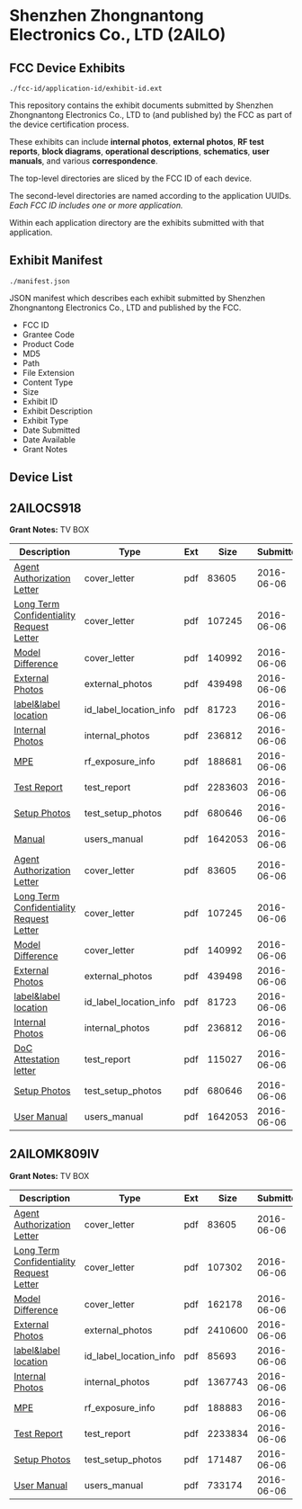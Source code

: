 # Shenzhen Zhongnantong Electronics Co., LTD (2AILO)
## FCC Device Exhibits

```
./fcc-id/application-id/exhibit-id.ext
```

This repository contains the exhibit documents submitted by Shenzhen Zhongnantong Electronics Co., LTD to (and published by) the FCC as part of the device certification process.

These exhibits can include **internal photos**, **external photos**, **RF test reports**, **block diagrams**, **operational descriptions**, **schematics**, **user manuals**, and various **correspondence**.

The top-level directories are sliced by the FCC ID of each device.

The second-level directories are named according to the application UUIDs. *Each FCC ID includes one or more application.*

Within each application directory are the exhibits submitted with that application. 

## Exhibit Manifest

```
./manifest.json
```

JSON manifest which describes each exhibit submitted by Shenzhen Zhongnantong Electronics Co., LTD and published by the FCC.

- FCC ID
- Grantee Code
- Product Code
- MD5
- Path
- File Extension
- Content Type
- Size
- Exhibit ID
- Exhibit Description
- Exhibit Type
- Date Submitted
- Date Available
- Grant Notes

## Device List
## 2AILOCS918
**Grant Notes:** TV BOX

| Description | Type | Ext | Size | Submitted | Available |
| ----------- | ---- | --- | ---- | --------- | --------- |
| [Agent Authorization Letter](2AILOCS918/3df8d3fbfdf6e60d058d7c50a116cb92/3019061.pdf) | cover_letter | pdf | 83605 | 2016-06-06 | 2016-06-06 |
| [Long Term Confidentiality Request Letter](2AILOCS918/3df8d3fbfdf6e60d058d7c50a116cb92/3019070.pdf) | cover_letter | pdf | 107245 | 2016-06-06 | 2016-06-06 |
| [Model Difference](2AILOCS918/3df8d3fbfdf6e60d058d7c50a116cb92/3019071.pdf) | cover_letter | pdf | 140992 | 2016-06-06 | 2016-06-06 |
| [External Photos](2AILOCS918/3df8d3fbfdf6e60d058d7c50a116cb92/3019067.pdf) | external_photos | pdf | 439498 | 2016-06-06 | 2016-06-06 |
| [label&label location](2AILOCS918/3df8d3fbfdf6e60d058d7c50a116cb92/3019069.pdf) | id_label_location_info | pdf | 81723 | 2016-06-06 | 2016-06-06 |
| [Internal Photos](2AILOCS918/3df8d3fbfdf6e60d058d7c50a116cb92/3019068.pdf) | internal_photos | pdf | 236812 | 2016-06-06 | 2016-06-06 |
| [MPE](2AILOCS918/3df8d3fbfdf6e60d058d7c50a116cb92/3019072.pdf) | rf_exposure_info | pdf | 188681 | 2016-06-06 | 2016-06-06 |
| [Test Report](2AILOCS918/3df8d3fbfdf6e60d058d7c50a116cb92/3019062.pdf) | test_report | pdf | 2283603 | 2016-06-06 | 2016-06-06 |
| [Setup Photos](2AILOCS918/3df8d3fbfdf6e60d058d7c50a116cb92/3019085.pdf) | test_setup_photos | pdf | 680646 | 2016-06-06 | 2016-06-06 |
| [Manual](2AILOCS918/3df8d3fbfdf6e60d058d7c50a116cb92/3019066.pdf) | users_manual | pdf | 1642053 | 2016-06-06 | 2016-06-06 |
| [Agent Authorization Letter](2AILOCS918/105f66d4fb3ad9a20c290fbf17babfea/3019061.pdf) | cover_letter | pdf | 83605 | 2016-06-06 | 2016-06-06 |
| [Long Term Confidentiality Request Letter](2AILOCS918/105f66d4fb3ad9a20c290fbf17babfea/3019070.pdf) | cover_letter | pdf | 107245 | 2016-06-06 | 2016-06-06 |
| [Model Difference](2AILOCS918/105f66d4fb3ad9a20c290fbf17babfea/3019071.pdf) | cover_letter | pdf | 140992 | 2016-06-06 | 2016-06-06 |
| [External Photos](2AILOCS918/105f66d4fb3ad9a20c290fbf17babfea/3019067.pdf) | external_photos | pdf | 439498 | 2016-06-06 | 2016-06-06 |
| [label&label location](2AILOCS918/105f66d4fb3ad9a20c290fbf17babfea/3019069.pdf) | id_label_location_info | pdf | 81723 | 2016-06-06 | 2016-06-06 |
| [Internal Photos](2AILOCS918/105f66d4fb3ad9a20c290fbf17babfea/3019068.pdf) | internal_photos | pdf | 236812 | 2016-06-06 | 2016-06-06 |
| [DoC Attestation letter](2AILOCS918/105f66d4fb3ad9a20c290fbf17babfea/3019091.pdf) | test_report | pdf | 115027 | 2016-06-06 | 2016-06-06 |
| [Setup Photos](2AILOCS918/105f66d4fb3ad9a20c290fbf17babfea/3019085.pdf) | test_setup_photos | pdf | 680646 | 2016-06-06 | 2016-06-06 |
| [User Manual](2AILOCS918/105f66d4fb3ad9a20c290fbf17babfea/3019066.pdf) | users_manual | pdf | 1642053 | 2016-06-06 | 2016-06-06 |
## 2AILOMK809IV
**Grant Notes:** TV BOX

| Description | Type | Ext | Size | Submitted | Available |
| ----------- | ---- | --- | ---- | --------- | --------- |
| [Agent Authorization Letter](2AILOMK809IV/cd7795deaa451d08709790e3e8c42504/3019047.pdf) | cover_letter | pdf | 83605 | 2016-06-06 | 2016-06-06 |
| [Long Term Confidentiality Request Letter](2AILOMK809IV/cd7795deaa451d08709790e3e8c42504/3019055.pdf) | cover_letter | pdf | 107302 | 2016-06-06 | 2016-06-06 |
| [Model Difference](2AILOMK809IV/cd7795deaa451d08709790e3e8c42504/3019056.pdf) | cover_letter | pdf | 162178 | 2016-06-06 | 2016-06-06 |
| [External Photos](2AILOMK809IV/cd7795deaa451d08709790e3e8c42504/3019052.pdf) | external_photos | pdf | 2410600 | 2016-06-06 | 2016-06-06 |
| [label&label location](2AILOMK809IV/cd7795deaa451d08709790e3e8c42504/3019054.pdf) | id_label_location_info | pdf | 85693 | 2016-06-06 | 2016-06-06 |
| [Internal Photos](2AILOMK809IV/cd7795deaa451d08709790e3e8c42504/3019053.pdf) | internal_photos | pdf | 1367743 | 2016-06-06 | 2016-06-06 |
| [MPE](2AILOMK809IV/cd7795deaa451d08709790e3e8c42504/3019057.pdf) | rf_exposure_info | pdf | 188883 | 2016-06-06 | 2016-06-06 |
| [Test Report](2AILOMK809IV/cd7795deaa451d08709790e3e8c42504/3019048.pdf) | test_report | pdf | 2233834 | 2016-06-06 | 2016-06-06 |
| [Setup Photos](2AILOMK809IV/cd7795deaa451d08709790e3e8c42504/3019059.pdf) | test_setup_photos | pdf | 171487 | 2016-06-06 | 2016-06-06 |
| [User Manual](2AILOMK809IV/cd7795deaa451d08709790e3e8c42504/3019060.pdf) | users_manual | pdf | 733174 | 2016-06-06 | 2016-06-06 |
